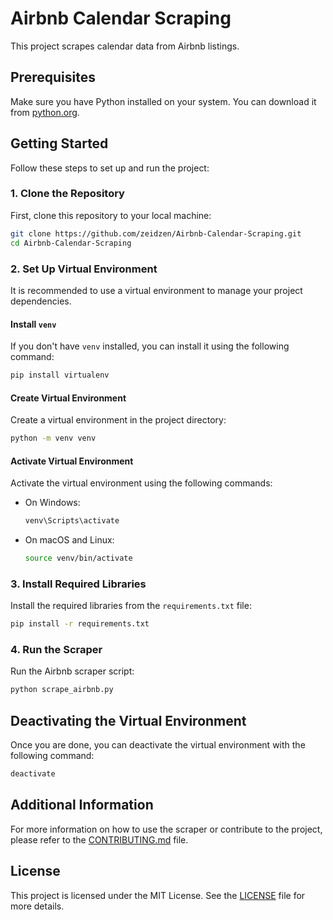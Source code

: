 
# Airbnb Calendar Scraping

This project scrapes calendar data from Airbnb listings.

## Prerequisites

Make sure you have Python installed on your system. You can download it from [python.org](https://www.python.org/).

## Getting Started

Follow these steps to set up and run the project:

### 1. Clone the Repository

First, clone this repository to your local machine:

```sh
git clone https://github.com/zeidzen/Airbnb-Calendar-Scraping.git
cd Airbnb-Calendar-Scraping
```

### 2. Set Up Virtual Environment

It is recommended to use a virtual environment to manage your project dependencies.

#### Install `venv`

If you don't have `venv` installed, you can install it using the following command:

```sh
pip install virtualenv
```

#### Create Virtual Environment

Create a virtual environment in the project directory:

```sh
python -m venv venv
```

#### Activate Virtual Environment

Activate the virtual environment using the following commands:

- On Windows:

    ```sh
    venv\Scripts\activate
    ```

- On macOS and Linux:

    ```sh
    source venv/bin/activate
    ```

### 3. Install Required Libraries

Install the required libraries from the `requirements.txt` file:

```sh
pip install -r requirements.txt
```

### 4. Run the Scraper

Run the Airbnb scraper script:

```sh
python scrape_airbnb.py
```

## Deactivating the Virtual Environment

Once you are done, you can deactivate the virtual environment with the following command:

```sh
deactivate
```

## Additional Information

For more information on how to use the scraper or contribute to the project, please refer to the [CONTRIBUTING.md](CONTRIBUTING.md) file.

## License

This project is licensed under the MIT License. See the [LICENSE](LICENSE) file for more details.
